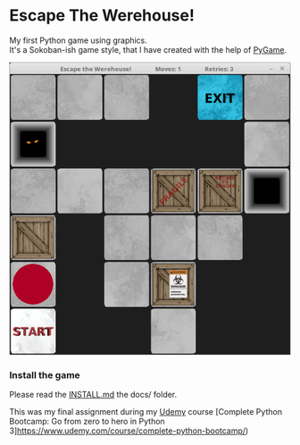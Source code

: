 # Escape The Werehouse!
My first Python game using graphics.<br>
It's a Sokoban-ish game style, that I have created with the help of [PyGame](https://www.pygame.org).

![Image description](https://github.com/CrowStudio/Escape-The-Werehouse-/blob/master/graphics/Escape_the_Werehouse!.png)

### Install the game
Please read the [INSTALL.md](https://github.com/CrowStudio/Escape-The-Werehouse-/blob/master/docs/INSTALL.md) the docs/ folder.

This was my final assignment during my [Udemy](https://www.udemy.com/) course [Complete Python Bootcamp: Go from zero to hero in Python 3]https://www.udemy.com/course/complete-python-bootcamp/)
